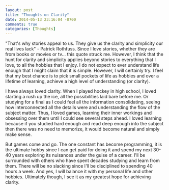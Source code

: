 ```yaml
---
layout: post
title: "Thoughts on Clarity"
date: 2014-05-13 23:16:04 -0700
comments: true
categories: [Thoughts]
---
```


"That's why stories appeal to us. They give us the clarity and simplicity our real lives lack" - Patrick Rothfuss. Since I love stories, whether they are from books or movies or tv... this quote struck me. However, I think that the hunt for clarity and simplicity applies beyond stories to everything that I love, to all the hobbies that I enjoy. I do not expect to ever understand life enough that I might claim that it is simple. However, I will certainly try. I feel that my best chance is to pick small pockets of life as hobbies and over a lifetime of learning, achieve a high level of understanding (or clarity).

I have always loved clarity. When I played hockey in high school, I loved starting a rush up the ice, all the possibilities laid bare before me. Or studying for a final as I could feel all the information consolidating, seeing how interconnected all the details were and understanding the flow of the subject matter. Thus, I loved games, learning their inner workings and obsessing over them until I could see several steps ahead. I loved learning because if you studied hard enough and read deep enough into the subject then there was no need to memorize, it would become natural and simply make sense.

But games come and go. The one constant has become programming, it is the ultimate hobby since I can get paid for doing it and spend my next 30-40 years exploring its nuisances under the guise of a career. I'll be surrounded with others who have spent decades studying and learn from them. There will be no slacking since I'll be disciplined to spending 40 hours a week. And yes, I will balance it with my personal life and other hobbies. Ultimately though, I see it as my greatest hope for achieving clarity.